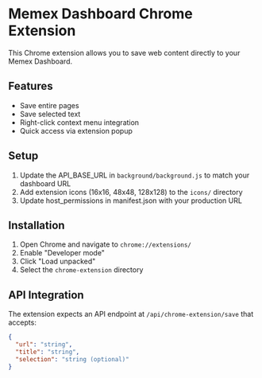 # Memex Dashboard Chrome Extension

This Chrome extension allows you to save web content directly to your Memex Dashboard.

## Features
- Save entire pages
- Save selected text
- Right-click context menu integration
- Quick access via extension popup

## Setup
1. Update the API_BASE_URL in `background/background.js` to match your dashboard URL
2. Add extension icons (16x16, 48x48, 128x128) to the `icons/` directory
3. Update host_permissions in manifest.json with your production URL

## Installation
1. Open Chrome and navigate to `chrome://extensions/`
2. Enable "Developer mode"
3. Click "Load unpacked"
4. Select the `chrome-extension` directory

## API Integration
The extension expects an API endpoint at `/api/chrome-extension/save` that accepts:
```json
{
  "url": "string",
  "title": "string",
  "selection": "string (optional)"
}
```